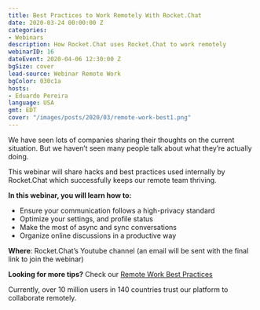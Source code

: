 ```yaml
---
title: Best Practices to Work Remotely With Rocket.Chat
date: 2020-03-24 00:00:00 Z
categories:
- Webinars
description: How Rocket.Chat uses Rocket.Chat to work remotely
webinarID: 16
dateEvent: 2020-04-06 12:30:00 Z
bgSize: cover
lead-source: Webinar Remote Work
bgColor: 030c1a
hosts:
- Eduardo Pereira
language: USA
gmt: EDT
cover: "/images/posts/2020/03/remote-work-best1.png"
---
```


We have seen lots of companies sharing their thoughts on the current situation. But we haven’t seen many people talk about what they’re actually doing.

This webinar will share hacks and best practices used internally by Rocket.Chat which successfully keeps our remote team thriving.


**In this webinar, you will learn how to:**

- Ensure your communication follows a high-privacy standard
- Optimize your settings, and profile status
- Make the most of async and sync conversations
- Organize online discussions in a productive way

**Where**: Rocket.Chat’s Youtube channel (an email will be sent with the final link to join the webinar)

**Looking for more tips?** Check our [Remote Work Best Practices](https://rocket.chat/remote-work)

Currently, over 10 million users in 140 countries trust our platform to collaborate remotely.
